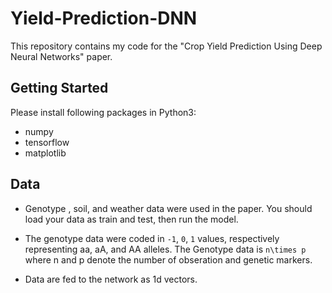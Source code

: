 # Yield-Prediction-DNN


This repository contains my code for the "Crop Yield Prediction Using Deep Neural Networks" paper.


## Getting Started 

 Please install following packages in Python3:
 
 
 - numpy 
 - tensorflow
 - matplotlib
 
 
 ## Data
 
 - Genotype , soil, and weather data were used in the paper. You should load your data as train and test, then run the model.
 
 - The genotype data were coded in `-1`, `0`, `1` values, respectively representing aa, aA, and AA alleles. The Genotype data is `n\times p` where n and p denote the number of obseration and genetic markers. 
 - Data are fed to the network as 1d vectors.
